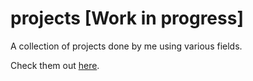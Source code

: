 # projects [Work in progress]
A collection of projects done by me using various fields.

Check them out [here](https://dvenkatsagar.github.io/projects/index.html).
